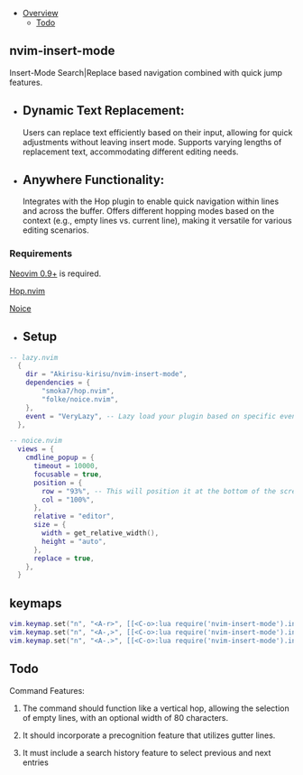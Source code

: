 
- [Overview](<#overview>)
    - [Todo](<#todo>)

## nvim-insert-mode
Insert-Mode Search|Replace based navigation combined with quick jump features.


* ## Dynamic Text Replacement:
    Users can replace text efficiently based on their input, allowing for quick adjustments without leaving insert mode.
    Supports varying lengths of replacement text, accommodating different editing needs.

* ## Anywhere Functionality:
    Integrates with the Hop plugin to enable quick navigation within lines and across the buffer.
    Offers different hopping modes based on the context (e.g., empty lines vs. current line), making it versatile for various editing scenarios.

### Requirements

[Neovim 0.9+](https://github.com/neovim/neovim/releases) is required.

[Hop.nvim](https://github.com/smoka7/hop.nvim/)

[Noice](https://github.com/folke/noice.nvim)


* ## Setup
```lua
-- lazy.nvim
  {
    dir = "Akirisu-kirisu/nvim-insert-mode",
    dependencies = {
        "smoka7/hop.nvim",
        "folke/noice.nvim",
    },
    event = "VeryLazy", -- Lazy load your plugin based on specific event
  },

-- noice.nvim
  views = {
    cmdline_popup = {
      timeout = 10000,
      focusable = true,
      position = {
        row = "93%", -- This will position it at the bottom of the screen
        col = "100%",
      },
      relative = "editor",
      size = {
        width = get_relative_width(),
        height = "auto",
      },
      replace = true,
    },
  }
```
## keymaps
```lua
vim.keymap.set("n", "<A-r>", [[<C-o>:lua require('nvim-insert-mode').insert_find_replace()<CR>]])
vim.keymap.set("n", "<A-,>", [[<C-o>:lua require('nvim-insert-mode').insert_find_cut()<CR>]])
vim.keymap.set("n", "<A-.>", [[<C-o>:lua require('nvim-insert-mode').insert_hop()<CR>]])
```
## Todo
<A-r> Command Features:

1. The <A-r> command should function like a vertical hop, allowing the selection of empty lines, 
    with an optional width of 80 characters.

2. It should incorporate a precognition feature that utilizes gutter lines.

3. It must include a search history feature to select previous and next entries


